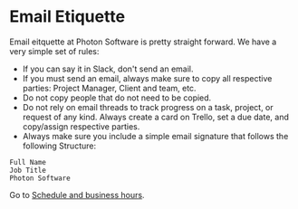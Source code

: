 # Email Etiquette

Email eitquette at Photon Software is pretty straight forward. We have a very simple set of rules:  
* If you can say it in Slack, don't send an email.  
* If you must send an email, always make sure to copy all respective parties: Project Manager, Client and team, etc.  
* Do not copy people that do not need to be copied.  
* Do not rely on email threads to track progress on a task, project, or request of any kind. Always create a card on Trello, set a due date, and copy/assign respective parties.  
* Always make sure you include a simple email signature that follows the following Structure:  
```
Full Name
Job Title
Photon Software
```

Go to [Schedule and business hours](../Business%20Hours).